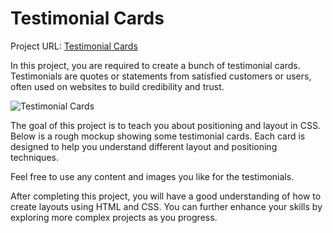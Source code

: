# Testimonial Cards
Project URL: [Testimonial Cards](https://github.com/herwingx-dev/roadmapsh/blob/main/testimonial-cards/index.html)
<br>

In this project, you are required to create a bunch of testimonial cards. Testimonials are quotes or statements from satisfied customers or users, often used on websites to build credibility and trust.

![Testimonial Cards](https://assets.roadmap.sh/guest/testimonials-min-3j2j4.png)

The goal of this project is to teach you about positioning and layout in CSS. Below is a rough mockup showing some testimonial cards. Each card is designed to help you understand different layout and positioning techniques.

Feel free to use any content and images you like for the testimonials.

After completing this project, you will have a good understanding of how to create layouts using HTML and CSS. You can further enhance your skills by exploring more complex projects as you progress.
